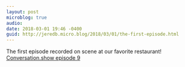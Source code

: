 ```yaml
---
layout: post
microblog: true
audio: 
date: 2018-03-01 19:46 -0400
guid: http://jeredb.micro.blog/2018/03/01/the-first-episode.html
---
```

The first episode recorded on scene at our favorite restaurant! [Conversation.show episode 9](http://Conversation.show/9)
